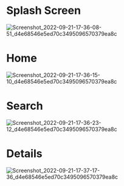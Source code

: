 # Splash Screen

![Screenshot_2022-09-21-17-36-08-51_d4e68546e5ed70c3495096570379ea8c](https://user-images.githubusercontent.com/67120393/191549589-a55cb5f5-1760-44c5-89d0-44271741bf6f.jpg)
# Home
![Screenshot_2022-09-21-17-36-15-10_d4e68546e5ed70c3495096570379ea8c](https://user-images.githubusercontent.com/67120393/191550018-905d9830-0d04-41c9-a8b2-d86da466d5fd.jpg)
# Search
![Screenshot_2022-09-21-17-36-23-12_d4e68546e5ed70c3495096570379ea8c](https://user-images.githubusercontent.com/67120393/191550094-2ebf60fb-1cab-4fb3-90b3-8fee3694fc59.jpg)

# Details
![Screenshot_2022-09-21-17-37-17-36_d4e68546e5ed70c3495096570379ea8c](https://user-images.githubusercontent.com/67120393/191550118-d2a88b18-b317-46ca-affd-44b9205c2300.jpg)
